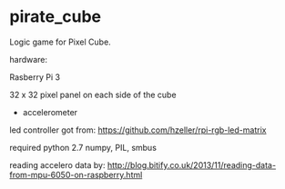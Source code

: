 # pirate_cube
Logic game for Pixel Cube. 

hardware:

Rasberry Pi 3

32 x 32 pixel panel on each side of the cube

+ accelerometer

led controller got from:
https://github.com/hzeller/rpi-rgb-led-matrix

required python 2.7
numpy, PIL, smbus

reading accelero data by:
http://blog.bitify.co.uk/2013/11/reading-data-from-mpu-6050-on-raspberry.html


